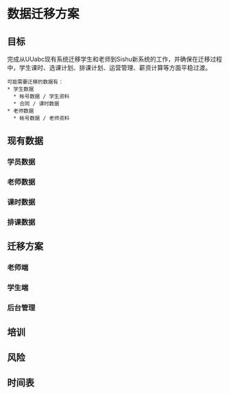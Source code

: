 # 数据迁移方案

<link rel="stylesheet" type="text/css" href="https://yanwei.github.io/auto-number-title.css" />

## 目标

完成从UUabc现有系统迁移学生和老师到Sishu新系统的工作，并确保在迁移过程中，学生课时、选课计划、排课计划、运营管理、薪资计算等方面平稳过渡。

```text
可能需要迁移的数据有：
* 学生数据
  * 帐号数据 / 学生资料
  * 合同 / 课时数据
* 老师数据
  * 帐号数据 / 老师资料
```

## 现有数据

### 学员数据

### 老师数据

### 课时数据

### 排课数据

## 迁移方案

### 老师端

### 学生端

### 后台管理

## 培训

## 风险

## 时间表
